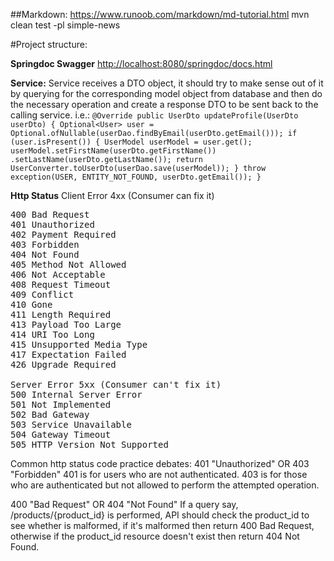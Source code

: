 ##Markdown: <https://www.runoob.com/markdown/md-tutorial.html>
mvn clean test -pl simple-news

#Project structure:

**Springdoc Swagger**
<http://localhost:8080/springdoc/docs.html>

**Service:**
    Service receives a DTO object, it should try to make sense out of it
by querying for the corresponding model object from database and then do 
the necessary operation and create a response DTO to be sent back to the
calling service.
i.e.:
`@Override
public UserDto updateProfile(UserDto userDto) {
    Optional<User> user = Optional.ofNullable(userDao.findByEmail(userDto.getEmail()));
    if (user.isPresent()) {
        UserModel userModel = user.get();
        userModel.setFirstName(userDto.getFirstName())
                .setLastName(userDto.getLastName());
        return UserConverter.toUserDto(userDao.save(userModel));
    }
    throw exception(USER, ENTITY_NOT_FOUND, userDto.getEmail());
}`

**Http Status**
Client Error 4xx (Consumer can fix it)
<pre>
400 Bad Request
401 Unauthorized
402 Payment Required
403 Forbidden
404 Not Found
405 Method Not Allowed
406 Not Acceptable
408 Request Timeout
409 Conflict
410 Gone
411 Length Required
413 Payload Too Large
414 URI Too Long
415 Unsupported Media Type
417 Expectation Failed
426 Upgrade Required

Server Error 5xx (Consumer can't fix it)
500 Internal Server Error
501 Not Implemented
502 Bad Gateway
503 Service Unavailable
504 Gateway Timeout
505 HTTP Version Not Supported
</pre>

Common http status code practice debates:
401 "Unauthorized" OR 403 "Forbidden"
401 is for users who are not authenticated.
403 is for those who are authenticated but not allowed to perform the attempted operation.

400 "Bad Request" OR 404 "Not Found"
If a query say, /products/{product_id} is performed, API should check the product_id
to see whether is malformed, if it's malformed then return 400 Bad Request, otherwise 
if the product_id resource doesn't exist then return 404 Not Found.


